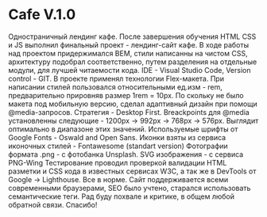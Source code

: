 # Cafe V.1.0
Одностраничный лендинг кафе.
После завершения обучения HTML CSS и JS выполнил финальный проект - лендинг-сайт кафе.
В ходе работы над проектом придержимался BEM, стили написанны на чистом CSS, архитектуру подобрал соответственно, путем разделения на отдельные модули, для лучшей читаемости кода.
IDE - Visual Studio Code, Version control - GIT.
В проекте применял технологии Flex-макета.
При написании стилей пользовался относительными ед.изм - rem, предварительно прировняв размер 1rem = 10px.
По скольку не было макета под мобильную версию, сделал адаптивный дизайн при помощи @media-запросов. Стратегия - Desktop First.
Breackpoints для @media установленны следующие - 1200px -> 992px -> 768px -> 576px. Выглядит оптимально в диапазоне этих значений.
Используемые шрифты от Google Fonts - Oswald and Open Sans. Иконки взяты из сервиса иконочных стилей - Fontawesome (standart version)
Фотографии формата .png - с фотобанка Unsplash. SVG изображения - с сервиса PNG-Wing
Тестирование проводил проверкой валидации HTML разметки и CSS кода в известных сервисах W3C, а так же в DevTools от Google -> Lighthouse. Все в норме.
Сайт поддерживается всеми современными браузерами, SEO было учтено, старался использовать семантические теги.
Рад буду похвале и критике, в общем любой обратной связи. Спасибо!
